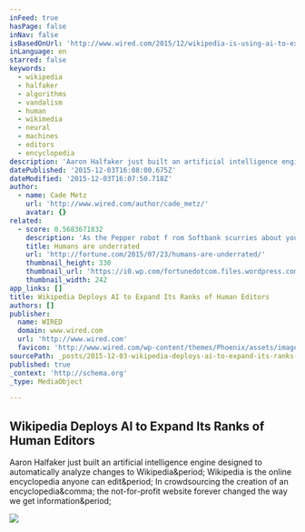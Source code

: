 ```yaml
---
inFeed: true
hasPage: false
inNav: false
isBasedOnUrl: 'http://www.wired.com/2015/12/wikipedia-is-using-ai-to-expand-the-ranks-of-human-editors/'
inLanguage: en
starred: false
keywords:
  - wikipedia
  - halfaker
  - algorithms
  - vandalism
  - human
  - wikimedia
  - neural
  - machines
  - editors
  - encyclopedia
description: 'Aaron Halfaker just built an artificial intelligence engine designed to automatically analyze changes to Wikipedia. Wikipedia is the online encyclopedia anyone can edit. In crowdsourcing the creation of an encyclopedia, the not-for-profit website forever changed the way we get information.'
datePublished: '2015-12-03T16:08:00.675Z'
dateModified: '2015-12-03T16:07:50.718Z'
author:
  - name: Cade Metz
    url: 'http://www.wired.com/author/cade_metz/'
    avatar: {}
related:
  - score: 0.5683671832
    description: 'As the Pepper robot f rom Softbank scurries about your home or office, it reads your emotions by your words, tone of voice, facial expressions, and body language. It then responds in all those ways; its hands and posture in particular are remarkably expressive.'
    title: Humans are underrated
    url: 'http://fortune.com/2015/07/23/humans-are-underrated/'
    thumbnail_height: 330
    thumbnail_url: 'https://i0.wp.com/fortunedotcom.files.wordpress.com/2015/07/cov08_ainside.jpg?fit=440%2C330&quality=80&strip'
    thumbnail_width: 242
app_links: []
title: Wikipedia Deploys AI to Expand Its Ranks of Human Editors
authors: []
publisher:
  name: WIRED
  domain: www.wired.com
  url: 'http://www.wired.com'
  favicon: 'http://www.wired.com/wp-content/themes/Phoenix/assets/images/favicon.ico'
sourcePath: _posts/2015-12-03-wikipedia-deploys-ai-to-expand-its-ranks-of-human-editors.md
published: true
_context: 'http://schema.org'
_type: MediaObject

---
```

<article style=""><h1>Wikipedia Deploys AI to Expand Its Ranks of Human Editors</h1><p>Aaron Halfaker just built an artificial intelligence engine designed to automatically analyze changes to Wikipedia&amp;period; Wikipedia is the online encyclopedia anyone can edit&amp;period; In crowdsourcing the creation of an encyclopedia&amp;comma; the not-for-profit website forever changed the way we get information&amp;period;</p><img src="http://www.wired.com/wp-content/uploads/2015/12/2000px-Wikipedia-logo-v2-en-F-1200x630.jpg" /></article>